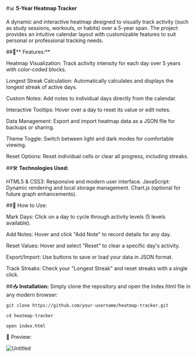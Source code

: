 #📊 **5-Year Heatmap Tracker**

A dynamic and interactive heatmap designed to visually track activity (such as study sessions, workouts, or habits) over a 5-year span. 
The project provides an intuitive calendar layout with customizable features to suit personal or professional tracking needs.

##🌟** Features:**

Heatmap Visualization: Track activity intensity for each day over 5 years with color-coded blocks.

Longest Streak Calculation: Automatically calculates and displays the longest streak of active days.

Custom Notes: Add notes to individual days directly from the calendar.

Interactive Tooltips: Hover over a day to reset its value or edit notes.

Data Management: Export and import heatmap data as a JSON file for backups or sharing.

Theme Toggle: Switch between light and dark modes for comfortable viewing.

Reset Options: Reset individual cells or clear all progress, including streaks.




##🛠️ **Technologies Used:**

HTML5 & CSS3: Responsive and modern user interface.
JavaScript: Dynamic rendering and local storage management.
Chart.js (optional for future graph enhancements).



##🚀 How to Use:

Mark Days: Click on a day to cycle through activity levels (5 levels available).

Add Notes: Hover and click "Add Note" to record details for any day.

Reset Values: Hover and select "Reset" to clear a specific day's activity.

Export/Import: Use buttons to save or load your data in JSON format.

Track Streaks: Check your "Longest Streak" and reset streaks with a single click.






##📥 **Installation:**
Simply clone the repository and open the index.html file in any modern browser:



`git clone https://github.com/your-username/heatmap-tracker.git`


`cd heatmap-tracker`


`open index.html`


📸 Preview:


![Untitled](https://github.com/user-attachments/assets/538b2e6f-0b58-43ab-99b9-27138472d64d)



